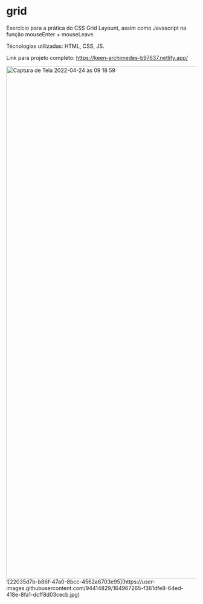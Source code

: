 # grid

Exercício para a prática do CSS Grid Layount, assim como Javascript na função mouseEnter + mouseLeave.

Técnologias utilizadas: HTML, CSS, JS. 

Link para projeto completo: 
https://keen-archimedes-b97637.netlify.app/



<img width="1354" alt="Captura de Tela 2022-04-24 às 09 18 59" src="https://user-images.githubusercontent.com/94414829/164967168-432ae30e-a569-4c0a-9b7f-9ddf5251f5e3.png">
![22035d7b-b86f-47a0-8bcc-4562a6703e95](https://user-images.githubusercontent.com/94414829/164967265-f361dfe8-64ed-418e-8fa1-dcff8d03cecb.jpg)
